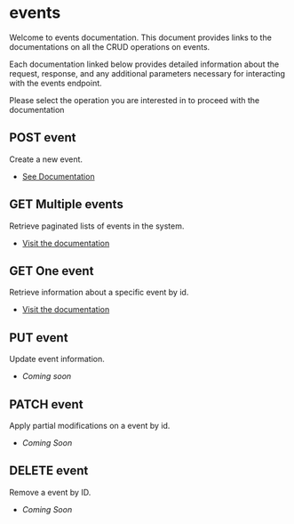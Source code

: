 # events 
Welcome to events documentation. This document provides links to the documentations on all the CRUD operations on events.
 
Each documentation linked below provides detailed information about the request, response, and any additional parameters necessary for interacting with the events endpoint.

Please select the operation you are interested in to proceed with the documentation

## POST event
Create a new event.
- [See Documentation](./post.md)

## GET Multiple events
Retrieve paginated lists of events in the system.
- [Visit the documentation](./get.md)

## GET One event
Retrieve information about a specific event by id.
- [Visit the documentation](./[id]/get.md)


## PUT event
Update event information.
- *Coming soon*

## PATCH event
Apply partial modifications on a event by id.
- *Coming Soon*

## DELETE event
Remove a event by ID.
- *Coming Soon*




